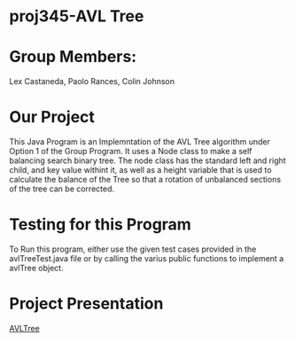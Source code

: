 # proj345-AVL Tree
# Group Members: 
Lex Castaneda, Paolo Rances, Colin Johnson
# Our Project
This Java Program is an Implemntation of the AVL Tree algorithm under Option 1 of the Group Program. 
It uses a Node class to make a self balancing search binary tree.
The node class has the standard left and right child, and key value withint it, as well as a height variable that is used to calculate the balance of the Tree so
 that a rotation of unbalanced sections of the tree can be corrected.
# 
# Testing for this Program
To Run this program, either use the given test cases provided in the avlTreeTest.java file or by calling the varius public functions to implement a avlTree object. 
# Project Presentation
[AVLTree]([https://choosealicense.com/licenses/mit/](https://docs.google.com/presentation/d/1XR59ATMpIEqKdFO7RSohuFq-cdtqWwyj/edit?usp=sharing&ouid=100532028885950988787&rtpof=true&sd=true))

